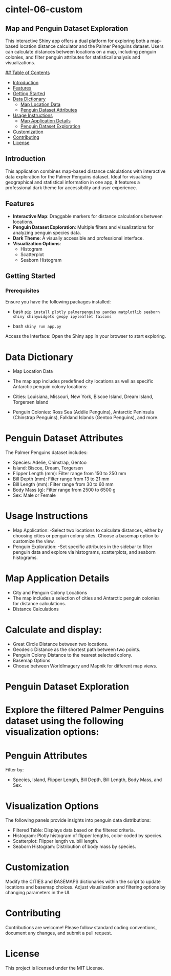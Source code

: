 # cintel-06-custom
## Map and Penguin Dataset Exploration

This interactive Shiny app offers a dual platform for exploring both a map-based location distance calculator and the Palmer Penguins dataset. Users can calculate distances between locations on a map, including penguin colonies, and filter penguin attributes for statistical analysis and visualizations.

<u> ## Table of Contents </u>
- [Introduction](#introduction)
- [Features](#features)
- [Getting Started](#getting-started)
- [Data Dictionary](#data-dictionary)
  - [Map Location Data](#map-location-data)
  - [Penguin Dataset Attributes](#penguin-dataset-attributes)
- [Usage Instructions](#usage-instructions)
  - [Map Application Details](#map-application-details)
  - [Penguin Dataset Exploration](#penguin-dataset-exploration)
- [Customization](#customization)
- [Contributing](#contributing)
- [License](#license)

## Introduction

This application combines map-based distance calculations with interactive data exploration for the Palmer Penguins dataset. Ideal for visualizing geographical and statistical information in one app, it features a professional dark theme for accessibility and user experience.

## Features
- **Interactive Map**: Draggable markers for distance calculations between locations.
- **Penguin Dataset Exploration**: Multiple filters and visualizations for analyzing penguin species data.
- **Dark Theme**: A visually accessible and professional interface.
- **Visualization Options**:
  - Histogram
  - Scatterplot
  - Seaborn Histogram

## Getting Started

### Prerequisites
Ensure you have the following packages installed:

* bash 
```pip install plotly palmerpenguins pandas matplotlib seaborn shiny shinywidgets geopy ipyleaflet faicons``` 

* bash 
```shiny run app.py``` 


Access the Interface: Open the Shiny app in your browser to start exploring.

# Data Dictionary
* Map Location Data
* The map app includes predefined city locations as well as specific Antarctic penguin colony locations:

* Cities: Louisiana, Missouri, New York, Biscoe Island, Dream Island, Torgersen Island
* Penguin Colonies: Ross Sea (Adélie Penguins), Antarctic Peninsula (Chinstrap Penguins), Falkland Islands (Gentoo Penguins), and more.
  
# Penguin Dataset Attributes
The Palmer Penguins dataset includes:

* Species: Adelie, Chinstrap, Gentoo
* Island: Biscoe, Dream, Torgersen
* Flipper Length (mm): Filter range from 150 to 250 mm
* Bill Depth (mm): Filter range from 13 to 21 mm
* Bill Length (mm): Filter range from 30 to 60 mm
* Body Mass (g): Filter range from 2500 to 6500 g
* Sex: Male or Female
  
# Usage Instructions
* Map Application:
 -Select two locations to calculate distances, either by choosing cities or penguin colony sites. Choose a basemap option to customize the view.
* Penguin Exploration:
  -Set specific attributes in the sidebar to filter penguin data and explore via histograms, scatterplots, and seaborn histograms.
  
# Map Application Details
* City and Penguin Colony Locations
* The map includes a selection of cities and Antarctic penguin colonies for distance calculations.
* Distance Calculations
  
# Calculate and display:

* Great Circle Distance between two locations.
* Geodesic Distance as the shortest path between two points.
* Penguin Colony Distance to the nearest selected colony.
* Basemap Options
* Choose between WorldImagery and Mapnik for different map views.

# Penguin Dataset Exploration
# Explore the filtered Palmer Penguins dataset using the following visualization options:

# Penguin Attributes
Filter by:

* Species, Island, Flipper Length, Bill Depth, Bill Length, Body Mass, and Sex.
# Visualization Options
 The following panels provide insights into penguin data distributions:

* Filtered Table: Displays data based on the filtered criteria.
* Histogram: Plotly histogram of flipper lengths, color-coded by species.
* Scatterplot: Flipper length vs. bill length.
* Seaborn Histogram: Distribution of body mass by species.
# Customization
Modify the CITIES and BASEMAPS dictionaries within the script to update locations and basemap choices.
Adjust visualization and filtering options by changing parameters in the UI.
# Contributing
Contributions are welcome! Please follow standard coding conventions, document any changes, and submit a pull request.

# License
This project is licensed under the MIT License.
